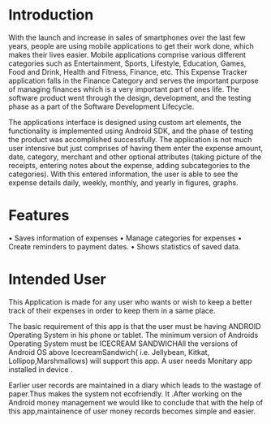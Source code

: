 
# Introduction

With the launch and increase in sales of smartphones over the last few years, people are using
mobile applications to get their work done, which makes their lives easier. Mobile applications
comprise various different categories such as Entertainment, Sports, Lifestyle, Education, Games,
Food and Drink, Health and Fitness, Finance, etc. This Expense Tracker application falls in the
Finance Category and serves the important purpose of managing finances which is a very important
part of ones life. The software product went through the design, development, and the testing
phase as a part of the Software Development Lifecycle.

The applications interface is designed using custom art elements, the functionality is implemented
using Android SDK, and the phase of testing the product was accomplished successfully.
The application is not much user intensive but just comprises of having them enter the expense
amount, date, category, merchant and other optional attributes (taking picture of the receipts,
entering notes about the expense, adding subcategories to the categories). With this entered information,
the user is able to see the expense details daily, weekly, monthly, and yearly in figures,
graphs.

# Features
• Saves information of expenses
• Manage categories for expenses
• Create reminders to payment dates.
• Shows statistics of saved data.

# Intended User
This Application is made for any user who wants or wish to keep a better track of their expenses
in order to keep them in a same place.

The basic requirement of this app is that the user must be having ANDROID Operating System
in his phone or tablet. The minimum version of Androids Operating System must be ICECREAM
SANDWICHAll the versions of Android OS above IcecreamSandwich( i.e. Jellybean, Kitkat,
Lollipop,Marshmallows) will support this app. A user needs Monitary app installed in device .

Earlier user records are maintained in a diary which leads to the wastage of paper.Thus makes the
system not ecofriendly. It .After working on the Android money management we would like to conclude
that with the help of this app,maintainence of user money records becomes simple and easier.
